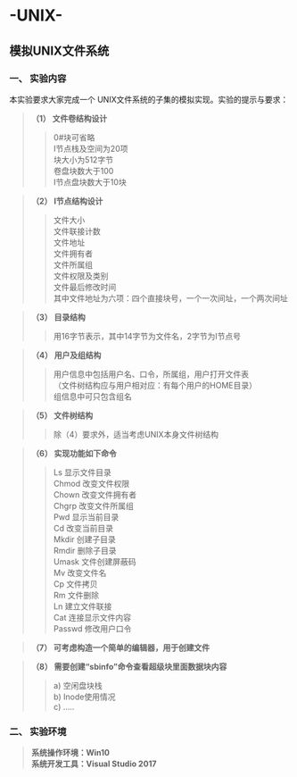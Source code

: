 # -UNIX-
## 模拟UNIX文件系统
### 一、	实验内容
本实验要求大家完成一个 UNIX文件系统的子集的模拟实现。实验的提示与要求：<br>
>**（1）	文件卷结构设计 <br>**
>>0#块可省略 <br>
>>I节点栈及空间为20项 <br>
>>块大小为512字节 <br>
>>卷盘块数大于100 <br>
>>I节点盘块数大于10块 <br>

>**（2）	I节点结构设计 <br>**
>>文件大小 <br>
文件联接计数 <br>
文件地址 <br>
文件拥有者 <br>
文件所属组 <br>
文件权限及类别 <br>
文件最后修改时间 <br>
其中文件地址为六项：四个直接块号，一个一次间址，一个两次间址 <br>

>**（3）	目录结构 <br>**
>>用16字节表示，其中14字节为文件名，2字节为I节点号 <br>

>**（4）	用户及组结构 <br>**
>>用户信息中包括用户名、口令，所属组，用户打开文件表 <br>
（文件树结构应与用户相对应：有每个用户的HOME目录） <br>
组信息中可只包含组名 <br>

>**（5）	文件树结构 <br>**
>>除（4）要求外，适当考虑UNIX本身文件树结构 <br>

>**（6）	实现功能如下命令 <br>**
>>Ls			显示文件目录 <br>
Chmod		改变文件权限 <br>
Chown			改变文件拥有者 <br>
Chgrp			改变文件所属组 <br>
Pwd			显示当前目录 <br>
Cd			改变当前目录 <br>
Mkdir			创建子目录 <br>
Rmdir			删除子目录 <br>
Umask			文件创建屏蔽码 <br>
Mv			改变文件名 <br>
Cp			文件拷贝 <br>
Rm			文件删除 <br>
Ln           	建立文件联接 <br>
Cat			连接显示文件内容 <br>
Passwd		修改用户口令 <br>

>**（7）	可考虑构造一个简单的编辑器，用于创建文件 <br>**

>**（8）	需要创建“sbinfo”命令查看超级块里面数据块内容  <br>**
>>a)	空闲盘块栈 <br>
b)	Inode使用情况 <br>
c)	….. <br>

### 二、	实验环境 <br>
>**系统操作环境：Win10 <br>**
>**系统开发工具：Visual Studio 2017 <br>**


